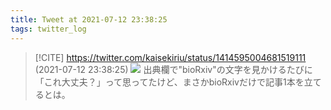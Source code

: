 ```yaml
---
title: Tweet at 2021-07-12 23:38:25
tags: twitter_log
---
```


> [!CITE] https://twitter.com/kaisekiriu/status/1414595004681519111 (2021-07-12 23:38:25)
> ![](https://twitter.com/kaisekiriu/status/1414595004681519111)
> 出典欄で"bioRxiv"の文字を見かけるたびに「これ大丈夫？」って思ってたけど、まさかbioRxivだけで記事1本を立てるとは。
